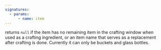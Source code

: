 ```yaml
---
signatures:
  - params:
      - name: item
---
```


returns `null` if the item has no remaining item in the crafting window when
used as a crafting ingredient, or an item name that serves as a replacement
after crafting is done. Currently it can only be buckets and glass bottles.
